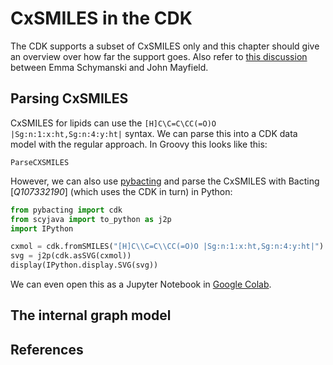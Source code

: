 # CxSMILES in the CDK

The CDK supports a subset of CxSMILES only and this chapter should give an overview
over how far the support goes. Also refer to 
[this discussion](https://github.com/cdk/depict/issues/7)
between Emma Schymanski and John Mayfield.

## Parsing CxSMILES

CxSMILES for lipids can use the `[H]C\C=C\CC(=O)O |Sg:n:1:x:ht,Sg:n:4:y:ht|` syntax.
We can parse this into a CDK data model with the regular approach. In <topic>Groovy</topic> this
looks like this:

<code>ParseCXSMILES</code>

However, we can also use [pybacting]() and parse the CxSMILES with <topic>Bacting</topic> [<cite>Q107332190</cite>]
(which uses the CDK in turn) in <topic>Python</topic>:

```python
from pybacting import cdk
from scyjava import to_python as j2p
import IPython

cxmol = cdk.fromSMILES("[H]C\\C=C\\CC(=O)O |Sg:n:1:x:ht,Sg:n:4:y:ht|")
svg = j2p(cdk.asSVG(cxmol))
display(IPython.display.SVG(svg))
```

We can even open this as a <topic>Jupyter Notebook</topic> in
[Google Colab](https://colab.research.google.com/github/egonw/cdk-cxsmiles/blob/master/nb/parseCxSMILES.ipynb).

## The internal graph model


## References

<references/>

